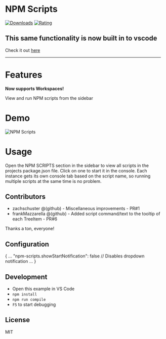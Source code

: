 # NPM Scripts

[![Downloads](https://vsmarketplacebadge.apphb.com/installs/traBpUkciP.vscode-npm-scripts.svg)](https://vsmarketplacebadge.apphb.com/installs/traBpUkciP.vscode-npm-scripts.svg)
[![Rating](https://vsmarketplacebadge.apphb.com/rating/traBpUkciP.vscode-npm-scripts.svg)](https://vsmarketplacebadge.apphb.com/rating/traBpUkciP.vscode-npm-scripts.svg)

## This same functionality is now built in to vscode

Check it out [here](https://code.visualstudio.com/updates/v1_23#_npm-script-running)

----

# Features

**Now supports Workspaces!**

View and run NPM scripts from the sidebar

# Demo

![NPM Scripts](https://github.com/Duroktar/vscode-npm-scripts/raw/master/media/demo.gif "Demo")

# Usage

Open the NPM SCRIPTS section in the sidebar to view all
scripts in the projects package.json file. Click on one
to start it in the console. Each instance gets its own
console tab based on the script name, so running multiple
scripts at the same time is no problem.

## Contributors

* zachschuster @(github) - Miscellaneous improvements - PR#1
* frankMazzarella @(github) - Added script command/text to the tooltip of each TreeItem - PR#6

Thanks a ton, everyone!

## Configuration

{
...
"npm-scripts.showStartNotification": false // Disables dropdown notification
...
}

## Development

* Open this example in VS Code
* `npm install`
* `npm run compile`
* `F5` to start debugging

## License

MIT
